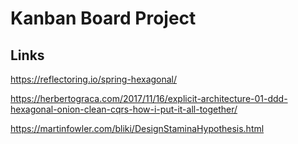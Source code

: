 # Kanban Board Project

## Links

https://reflectoring.io/spring-hexagonal/

https://herbertograca.com/2017/11/16/explicit-architecture-01-ddd-hexagonal-onion-clean-cqrs-how-i-put-it-all-together/

https://martinfowler.com/bliki/DesignStaminaHypothesis.html